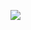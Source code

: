 ![](https://github.com/romeritomorais/manipulando-dados-no-sqlserver-com-python/blob/master/resources/logo.png)

